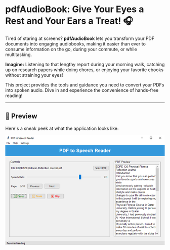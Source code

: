 # pdfAudioBook: Give Your Eyes a Rest and Your Ears a Treat! 🎧

Tired of staring at screens? **pdfAudioBook** lets you transform your PDF documents into engaging audiobooks, making it easier than ever to consume information on the go, during your commute, or while multitasking.

**Imagine:** Listening to that lengthy report during your morning walk, catching up on research papers while doing chores, or enjoying your favorite ebooks without straining your eyes!

This project provides the tools and guidance you need to convert your PDFs into spoken audio. Dive in and experience the convenience of hands-free reading!

---

## 📸 Preview

Here's a sneak peek at what the application looks like:

![App Screenshot](/screenshot.png)
